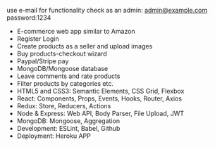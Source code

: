 use e-mail for functionality check as an admin: admin@example.com 
password:1234
- E-commerce web app similar to Amazon
- Register Login
- Create products as a seller and upload images
- Buy products-checkout wizard
- Paypal/Stripe pay
- MongoDB/Mongoose database 
- Leave comments and rate products 
- Filter products by categories etc.
- HTML5 and CSS3: Semantic Elements, CSS Grid, Flexbox
- React: Components, Props, Events, Hooks, Router, Axios
- Redux: Store, Reducers, Actions
- Node & Express: Web API, Body Parser, File Upload, JWT
- MongoDB: Mongoose, Aggregation
- Development: ESLint, Babel, Github
- Deployment: Heroku APP
